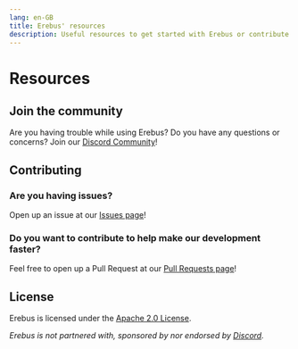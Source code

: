 ```yaml
---
lang: en-GB
title: Erebus' resources
description: Useful resources to get started with Erebus or contribute to it.
---
```


<html style="scroll-behavior: smooth;"></html>

# Resources

## Join the community

Are you having trouble while using Erebus? Do you have any questions or concerns? Join our [Discord Community](https://notreallyeight.tk/discord)!

## Contributing

### Are you having issues?

Open up an issue at our [Issues page](https://github.com/ATN-Development/erebus/issues)!

### Do you want to contribute to help make our development faster?

Feel free to open up a Pull Request at our [Pull Requests page](https://github.com/ATN-Development/pulls)!

## License

Erebus is licensed under the [Apache 2.0 License](https://www.apache.org/licenses/LICENSE-2.0).

_Erebus is not partnered with, sponsored by nor endorsed by [Discord](https://discord.com)._
